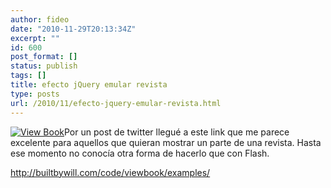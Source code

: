```yaml
---
author: fideo
date: "2010-11-29T20:13:34Z"
excerpt: ""
id: 600
post_format: []
status: publish
tags: []
title: efecto jQuery emular revista
type: posts
url: /2010/11/efecto-jquery-emular-revista.html
---
```

[![View Book](http://builtbywill.com/code/viewbook/images/viewbook.png "viewbook")](http://builtbywill.com/code/viewbook/examples/)Por un post de twitter llegué a este link que me parece excelente para aquellos que quieran mostrar un parte de una revista. Hasta ese momento no conocía otra forma de hacerlo que con Flash.

<http://builtbywill.com/code/viewbook/examples/>

